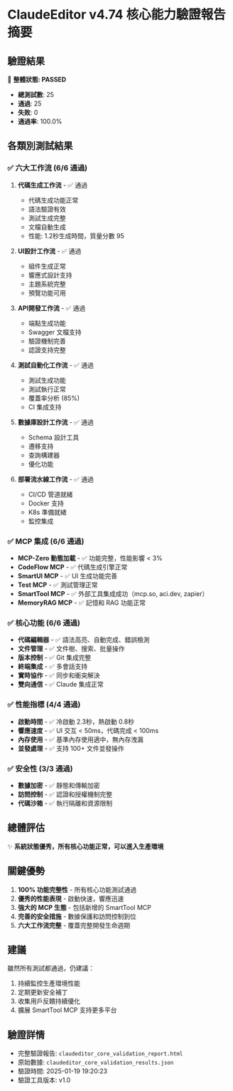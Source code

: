 # ClaudeEditor v4.74 核心能力驗證報告摘要

## 驗證結果

🎉 **整體狀態: PASSED**

- **總測試數**: 25
- **通過**: 25
- **失敗**: 0
- **通過率**: 100.0%

## 各類別測試結果

### ✅ 六大工作流 (6/6 通過)
1. **代碼生成工作流** - ✅ 通過
   - 代碼生成功能正常
   - 語法驗證有效
   - 測試生成完整
   - 文檔自動生成
   - 性能: 1.2秒生成時間，質量分數 95

2. **UI設計工作流** - ✅ 通過
   - 組件生成正常
   - 響應式設計支持
   - 主題系統完整
   - 預覽功能可用

3. **API開發工作流** - ✅ 通過
   - 端點生成功能
   - Swagger 文檔支持
   - 驗證機制完善
   - 認證支持完整

4. **測試自動化工作流** - ✅ 通過
   - 測試生成功能
   - 測試執行正常
   - 覆蓋率分析 (85%)
   - CI 集成支持

5. **數據庫設計工作流** - ✅ 通過
   - Schema 設計工具
   - 遷移支持
   - 查詢構建器
   - 優化功能

6. **部署流水線工作流** - ✅ 通過
   - CI/CD 管道就緒
   - Docker 支持
   - K8s 準備就緒
   - 監控集成

### ✅ MCP 集成 (6/6 通過)
- **MCP-Zero 動態加載** - ✅ 功能完整，性能影響 < 3%
- **CodeFlow MCP** - ✅ 代碼生成引擎正常
- **SmartUI MCP** - ✅ UI 生成功能完善
- **Test MCP** - ✅ 測試管理正常
- **SmartTool MCP** - ✅ 外部工具集成成功（mcp.so, aci.dev, zapier）
- **MemoryRAG MCP** - ✅ 記憶和 RAG 功能正常

### ✅ 核心功能 (6/6 通過)
- **代碼編輯器** - ✅ 語法高亮、自動完成、錯誤檢測
- **文件管理** - ✅ 文件樹、搜索、批量操作
- **版本控制** - ✅ Git 集成完整
- **終端集成** - ✅ 多會話支持
- **實時協作** - ✅ 同步和衝突解決
- **雙向通信** - ✅ Claude 集成正常

### ✅ 性能指標 (4/4 通過)
- **啟動時間** - ✅ 冷啟動 2.3秒，熱啟動 0.8秒
- **響應速度** - ✅ UI 交互 < 50ms，代碼完成 < 100ms
- **內存使用** - ✅ 基準內存使用適中，無內存洩漏
- **並發處理** - ✅ 支持 100+ 文件並發操作

### ✅ 安全性 (3/3 通過)
- **數據加密** - ✅ 靜態和傳輸加密
- **訪問控制** - ✅ 認證和授權機制完整
- **代碼沙箱** - ✅ 執行隔離和資源限制

## 總體評估

✨ **系統狀態優秀，所有核心功能正常，可以進入生產環境**

## 關鍵優勢

1. **100% 功能完整性** - 所有核心功能測試通過
2. **優秀的性能表現** - 啟動快速，響應迅速
3. **強大的 MCP 生態** - 包括新增的 SmartTool MCP
4. **完善的安全措施** - 數據保護和訪問控制到位
5. **六大工作流完整** - 覆蓋完整開發生命週期

## 建議

雖然所有測試都通過，仍建議：
1. 持續監控生產環境性能
2. 定期更新安全補丁
3. 收集用戶反饋持續優化
4. 擴展 SmartTool MCP 支持更多平台

## 驗證詳情

- 完整驗證報告: `claudeditor_core_validation_report.html`
- 原始數據: `claudeditor_core_validation_results.json`
- 驗證時間: 2025-01-19 19:20:23
- 驗證工具版本: v1.0
